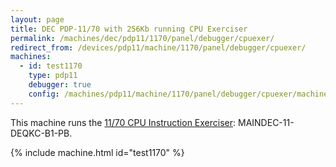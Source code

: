 ```yaml
---
layout: page
title: DEC PDP-11/70 with 256Kb running CPU Exerciser
permalink: /machines/dec/pdp11/1170/panel/debugger/cpuexer/
redirect_from: /devices/pdp11/machine/1170/panel/debugger/cpuexer/
machines:
  - id: test1170
    type: pdp11
    debugger: true
    config: /machines/pdp11/machine/1170/panel/debugger/cpuexer/machine.xml
---
```


This machine runs the [11/70 CPU Instruction Exerciser](/software/dec/pdp11/tapes/diag/#md-11-1170-cpu-exerciser): MAINDEC-11-DEQKC-B1-PB.

{% include machine.html id="test1170" %}
